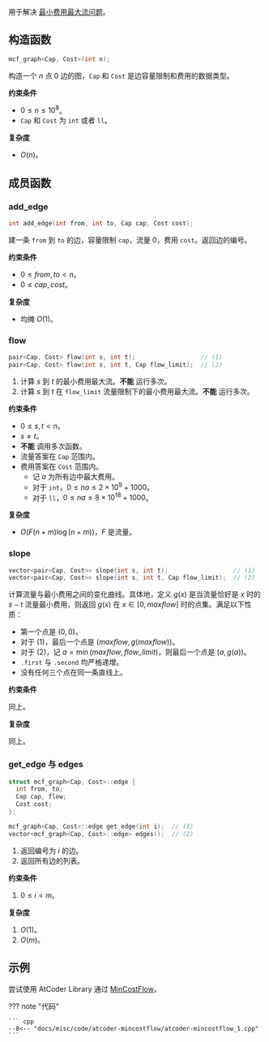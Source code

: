 用于解决 [最小费用最大流问题](../../graph/flow/min-cost.md)。

## 构造函数

```cpp
mcf_graph<Cap, Cost>(int n);
```

构造一个 $n$ 点 $0$ 边的图，`Cap` 和 `Cost` 是边容量限制和费用的数据类型。

**约束条件**

-   $0\le n\le 10^8$。
-   `Cap` 和 `Cost` 为 `int` 或者 `ll`。

**复杂度**

-   $O(n)$。

## 成员函数

### add\_edge

```cpp
int add_edge(int from, int to, Cap cap, Cost cost);
```

建一条 `from` 到 `to` 的边，容量限制 `cap`，流量 $0$，费用 `cost`。返回边的编号。

**约束条件**

-   $0\le \textit{from}, \textit{to} < n$。
-   $0\le \textit{cap}, \textit{cost}$。

**复杂度**

-   均摊 $O(1)$。

### flow

```cpp
pair<Cap, Cost> flow(int s, int t);                  // (1)
pair<Cap, Cost> flow(int s, int t, Cap flow_limit);  // (2)
```

1.  计算 $s$ 到 $t$ 的最小费用最大流。**不能** 运行多次。
2.  计算 $s$ 到 $t$ 在 `flow_limit` 流量限制下的最小费用最大流。**不能** 运行多次。

**约束条件**

-   $0\le s, t < n$。
-   $s\not = t$。
-   **不能** 调用多次函数。
-   流量答案在 `Cap` 范围内。
-   费用答案在 `Cost` 范围内。
    -   记 $a$ 为所有边中最大费用。
    -   对于 `int`，$0\le na\le 2\times 10^9+1000$。
    -   对于 `ll`，$0\le na\le 8\times 10^{18}+1000$。

**复杂度**

-   $O(F(n+m)\log(n+m))$，$F$ 是流量。

### slope

```cpp
vector<pair<Cap, Cost>> slope(int s, int t);                  // (1)
vector<pair<Cap, Cost>> slope(int s, int t, Cap flow_limit);  // (2)
```

计算流量与最小费用之间的变化曲线。具体地，定义 $g(x)$ 是当流量恰好是 $x$ 时的 $s-t$ 流量最小费用，则返回 $g(x)$ 在 $x\in[0, \textit{maxflow}]$ 时的点集。满足以下性质：

-   第一个点是 $(0, 0)$。
-   对于 (1)，最后一个点是 $(\textit{maxflow}, g(\textit{maxflow}))$。
-   对于 (2)，记 $a=\min(\textit{maxflow}, \textit{flow\_limit})$，则最后一个点是 $(a, g(a))$。
-   `.first` 与 `.second` 均严格递增。
-   没有任何三个点在同一条直线上。

**约束条件**

同上。

**复杂度**

同上。

### get\_edge 与 edges

```cpp
struct mcf_graph<Cap, Cost>::edge {
  int from, to;
  Cap cap, flow;
  Cost cost;
};

mcf_graph<Cap, Cost>::edge get_edge(int i);  // (1)
vector<mcf_graph<Cap, Cost>::edge> edges();  // (2)
```

1.  返回编号为 $i$ 的边。
2.  返回所有边的列表。

**约束条件**

1.  $0\le i < m$。

**复杂度**

1.  $O(1)$。
2.  $O(m)$。

## 示例

尝试使用 AtCoder Library 通过 [MinCostFlow](https://atcoder.jp/contests/practice2/tasks/practice2_e)。

??? note "代码"
    

    ``` cpp
    --8<-- "docs/misc/code/atcoder-mincostflow/atcoder-mincostflow_1.cpp"
    ```
